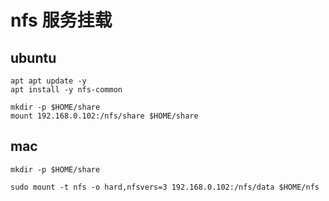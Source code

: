 # nfs 服务挂载

## ubuntu

```shell
apt apt update -y
apt install -y nfs-common

mkdir -p $HOME/share
mount 192.168.0.102:/nfs/share $HOME/share
```

## mac

```shell
mkdir -p $HOME/share

sudo mount -t nfs -o hard,nfsvers=3 192.168.0.102:/nfs/data $HOME/nfs
```
